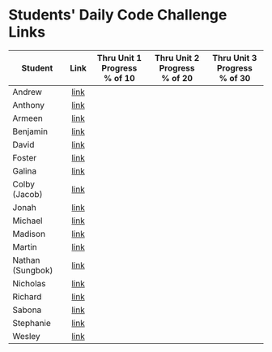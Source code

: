 # Students' Daily Code Challenge Links

| Student | Link | Thru Unit 1 Progress<br>% of 10 | Thru Unit 2 Progress<br>% of 20 | Thru Unit 3 Progress<br>% of 30|
|---|:---:|:---:|:---:|:---:|
| Andrew | [link](https://git.generalassemb.ly/parke415/daily-js-code-challenges) |  |  |  |
| Anthony | [link](https://git.generalassemb.ly/thedbzr/daily-js-code-challenges) |  |  |  |
| Armeen | [link](https://git.generalassemb.ly/armeen/daily-js-code-challenges) |  |  |  |
| Benjamin | [link](https://git.generalassemb.ly/namesben/daily-js-code-challenges) |  |  |  |
| David | [link](https://git.generalassemb.ly/DaCo/daily-js-code-challenges) |  |  |  |
| Foster | [link](https://git.generalassemb.ly/fosterhorak/daily-js-code-challenges) |  |  |  |
| Galina | [link](https://git.generalassemb.ly/gkutieva/daily-js-code-challenges) |  |  |  |
| Colby (Jacob) | [link](https://git.generalassemb.ly/cobycobyk/daily-js-code-challenges) |  |  |  |
| Jonah | [link](https://git.generalassemb.ly/jonahmallard/daily-js-code-challenges) |  |  |  |
| Michael | [link](https://git.generalassemb.ly/mgrebowicz/daily-js-code-challenges) |  |  |  |
| Madison | [link](https://git.generalassemb.ly/mlisle/daily-js-code-challenges) |  |  |  |
| Martin | [link](https://git.generalassemb.ly/BlueCadet-3/daily-js-code-challenges) |  |  |  |
| Nathan (Sungbok) | [link](https://git.generalassemb.ly/grey1287/daily-js-code-challenges) |  |  |  |
| Nicholas | [link](https://git.generalassemb.ly/nnguyen20/daily-js-code-challenges) |  |  |  |
| Richard | [link](https://git.generalassemb.ly/r-e-williams/daily-js-code-challenges/) |  |  |  |
| Sabona | [link](https://git.generalassemb.ly/sabona/daily-js-code-challenges) |  |  |  |
| Stephanie | [link](https://git.generalassemb.ly/sneher91/daily-js-code-challenges) |  |  |  |
| Wesley | [link](https://git.generalassemb.ly/waugustine2/daily-js-code-challenges) |  |  |  |
